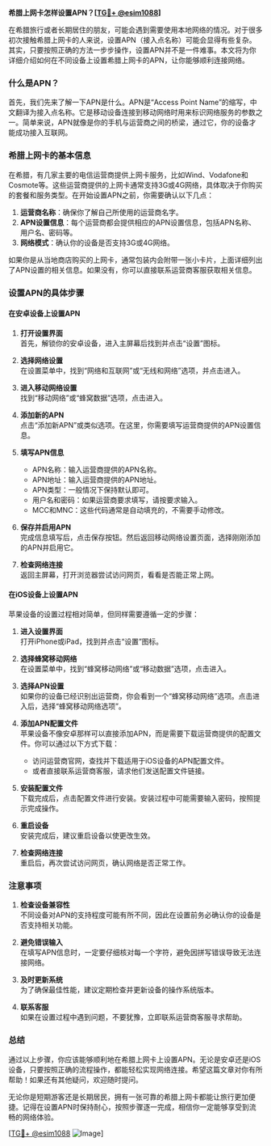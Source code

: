**希腊上网卡怎样设置APN？[[TG💪+ @esim1088](https://t.me/s/esim1088)]**

在希腊旅行或者长期居住的朋友，可能会遇到需要使用本地网络的情况。对于很多初次接触希腊上网卡的人来说，设置APN（接入点名称）可能会显得有些复杂。其实，只要按照正确的方法一步步操作，设置APN并不是一件难事。本文将为你详细介绍如何在不同设备上设置希腊上网卡的APN，让你能够顺利连接网络。

### 什么是APN？

首先，我们先来了解一下APN是什么。APN是“Access Point Name”的缩写，中文翻译为接入点名称。它是移动设备连接到移动网络时用来标识网络服务的参数之一。简单来说，APN就像是你的手机与运营商之间的桥梁，通过它，你的设备才能成功接入互联网。

### 希腊上网卡的基本信息

在希腊，有几家主要的电信运营商提供上网卡服务，比如Wind、Vodafone和Cosmote等。这些运营商提供的上网卡通常支持3G或4G网络，具体取决于你购买的套餐和服务类型。在开始设置APN之前，你需要确认以下几点：

1. **运营商名称**：确保你了解自己所使用的运营商名字。
2. **APN设置信息**：每个运营商都会提供相应的APN设置信息，包括APN名称、用户名、密码等。
3. **网络模式**：确认你的设备是否支持3G或4G网络。

如果你是从当地商店购买的上网卡，通常包装内会附带一张小卡片，上面详细列出了APN设置的相关信息。如果没有，你可以直接联系运营商客服获取相关信息。

### 设置APN的具体步骤

#### 在安卓设备上设置APN

1. **打开设置界面**  
   首先，解锁你的安卓设备，进入主屏幕后找到并点击“设置”图标。

2. **选择网络设置**  
   在设置菜单中，找到“网络和互联网”或“无线和网络”选项，并点击进入。

3. **进入移动网络设置**  
   找到“移动网络”或“蜂窝数据”选项，点击进入。

4. **添加新的APN**  
   点击“添加新APN”或类似选项。在这里，你需要填写运营商提供的APN设置信息。

5. **填写APN信息**  
   - APN名称：输入运营商提供的APN名称。
   - APN地址：输入运营商提供的APN地址。
   - APN类型：一般情况下保持默认即可。
   - 用户名和密码：如果运营商要求填写，请按要求输入。
   - MCC和MNC：这些代码通常是自动填充的，不需要手动修改。

6. **保存并启用APN**  
   完成信息填写后，点击保存按钮。然后返回移动网络设置页面，选择刚刚添加的APN并启用它。

7. **检查网络连接**  
   返回主屏幕，打开浏览器尝试访问网页，看看是否能正常上网。

#### 在iOS设备上设置APN

苹果设备的设置过程相对简单，但同样需要遵循一定的步骤：

1. **进入设置界面**  
   打开iPhone或iPad，找到并点击“设置”图标。

2. **选择蜂窝移动网络**  
   在设置菜单中，找到“蜂窝移动网络”或“移动数据”选项，点击进入。

3. **选择APN设置**  
   如果你的设备已经识别出运营商，你会看到一个“蜂窝移动网络”选项。点击进入后，选择“蜂窝移动网络选项”。

4. **添加APN配置文件**  
   苹果设备不像安卓那样可以直接添加APN，而是需要下载运营商提供的配置文件。你可以通过以下方式下载：
   - 访问运营商官网，查找并下载适用于iOS设备的APN配置文件。
   - 或者直接联系运营商客服，请求他们发送配置文件链接。

5. **安装配置文件**  
   下载完成后，点击配置文件进行安装。安装过程中可能需要输入密码，按照提示完成操作。

6. **重启设备**  
   安装完成后，建议重启设备以使更改生效。

7. **检查网络连接**  
   重启后，再次尝试访问网页，确认网络是否正常工作。

### 注意事项

1. **检查设备兼容性**  
   不同设备对APN的支持程度可能有所不同，因此在设置前务必确认你的设备是否支持相关功能。

2. **避免错误输入**  
   在填写APN信息时，一定要仔细核对每一个字符，避免因拼写错误导致无法连接网络。

3. **及时更新系统**  
   为了确保最佳性能，建议定期检查并更新设备的操作系统版本。

4. **联系客服**  
   如果在设置过程中遇到问题，不要犹豫，立即联系运营商客服寻求帮助。

### 总结

通过以上步骤，你应该能够顺利地在希腊上网卡上设置APN。无论是安卓还是iOS设备，只要按照正确的流程操作，都能轻松实现网络连接。希望这篇文章对你有所帮助！如果还有其他疑问，欢迎随时提问。

无论你是短期游客还是长期居民，拥有一张可靠的希腊上网卡都能让旅行更加便捷。记得在设置APN时保持耐心，按照步骤逐一完成，相信你一定能够享受到流畅的网络体验。

[[TG💪+ @esim1088](https://t.me/s/esim1088) ![Image](https://i.postimg.cc/4NQfJmqS/Snipaste-2025-05-13-00-14-12.png)]